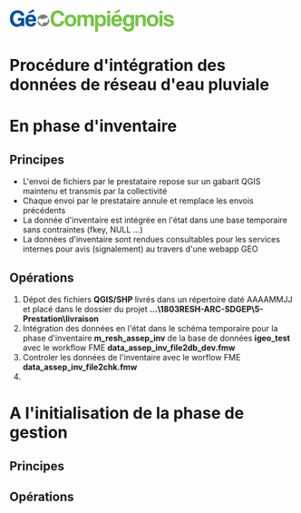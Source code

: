 ![picto](/doc/img/Logo_web-GeoCompiegnois.png)

# Procédure d'intégration des données de réseau d'eau pluviale

# En phase d'inventaire

## Principes

- L'envoi de fichiers par le prestataire repose sur un gabarit QGIS maintenu et transmis par la collectivité
- Chaque envoi par le prestataire annule et remplace les envois précédents
- La donnée d'inventaire est intégrée en l'état dans une base temporaire sans contraintes (fkey, NULL ...)
- La données d'inventaire sont rendues consultables pour les services internes pour avis (signalement) au travers d'une webapp GEO

## Opérations

1. Dépot des fichiers **QGIS/SHP** livrés dans un répertoire daté AAAAMMJJ et placé dans le dossier du projet **...\1803RESH-ARC-SDGEP\5-Prestation\livraison**
2. Intégration des données en l'état dans le schéma temporaire pour la phase d'inventaire **m_resh_assep_inv** de la base de données **igeo_test** avec le workflow FME **data_assep_inv_file2db_dev.fmw**
3. Controler les données de l'inventaire avec le worflow FME **data_assep_inv_file2chk.fmw**
4. 

# A l'initialisation de la phase de gestion

## Principes

## Opérations
